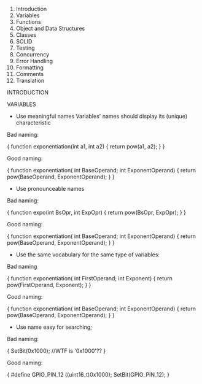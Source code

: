 1. Introduction
2. Variables
3. Functions
4. Object and Data Structures
5. Classes
6. SOLID
7. Testing
8. Concurrency
9. Error Handling
10. Formatting
11. Comments
12. Translation

INTRODUCTION

VARIABLES
- Use meaningful names
Variables' names should display its (unique) characteristic

Bad naming:

{
function exponentiation(int a1, int a2)
{
return pow(a1, a2);
}
}    

Good naming:

{
function exponentiation( int BaseOperand; int ExponentOperand)
{
return pow(BaseOperand, ExponentOperand);
}
}

- Use pronounceable names

Bad naming:

{
function expo(int BsOpr, int ExpOpr)
{
return pow(BsOpr, ExpOpr);
}
}  

Good naming:

{
function exponentiation( int BaseOperand; int ExponentOperand)
{
return pow(BaseOperand, ExponentOperand);
}
}

- Use the same vocabulary for the same type of variables:

Bad naming

{
function exponentiation( int FirstOperand; int Exponent)
{
return pow(FirstOperand, Exponent);
}
}

Good naming:

{
function exponentiation( int BaseOperand; int ExponentOperand)
{
return pow(BaseOperand, ExponentOperand);
}
}

- Use name easy for searching;

Bad naming:

{
SetBit(0x1000); //WTF is '0x1000'??
}

Good naming:

{
#define GPIO_PIN_12 ((uint16_t)0x1000);
SetBit(GPIO_PIN_12);
}
